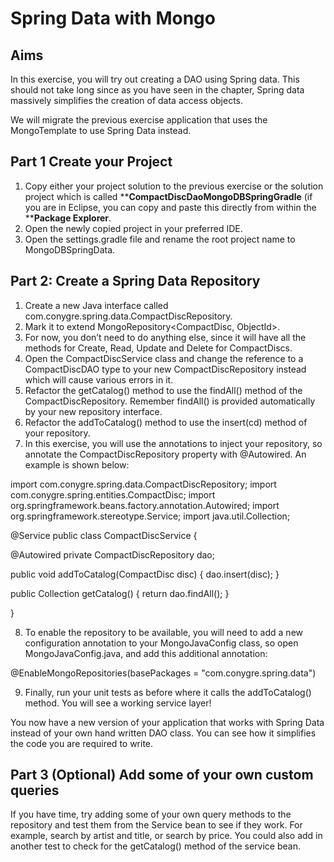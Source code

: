 # Spring Data with Mongo

## Aims
In this exercise, you will try out creating a DAO using Spring data. This should not take long since as you have seen in the chapter, Spring data massively simplifies the creation of data access objects.

We will migrate the previous exercise application that uses the MongoTemplate to use Spring Data instead. 

## Part 1 Create your Project
1.	Copy either your project solution to the previous exercise or the solution project which is called ****CompactDiscDaoMongoDBSpringGradle** (if you are in Eclipse, you can copy and paste this directly from within the ****Package Explorer**.
2.	Open the newly copied project in your preferred IDE.
3.	Open the settings.gradle file and rename the root project name to MongoDBSpringData. 

## Part 2: Create a Spring Data Repository
1.	Create a new Java interface called com.conygre.spring.data.CompactDiscRepository.
2.	Mark it to extend MongoRepository<CompactDisc, ObjectId>.
3.	For now, you don’t need to do anything else, since it will have all the methods for Create, Read, Update and Delete for CompactDiscs.
4.	Open the CompactDiscService class and change the reference to a CompactDiscDAO type to your new CompactDiscRepository instead which will cause various errors in it. 
5.	Refactor the getCatalog() method to use the findAll() method of the CompactDiscRepository. Remember findAll() is provided automatically by your new repository interface.
6.	Refactor the addToCatalog() method to use the insert(cd) method of your repository.
7.	In this exercise, you will use the annotations to inject your repository, so annotate the CompactDiscRepository property with @Autowired. An example is shown below:

import com.conygre.spring.data.CompactDiscRepository;
import com.conygre.spring.entities.CompactDisc;
import org.springframework.beans.factory.annotation.Autowired;
import org.springframework.stereotype.Service;
import java.util.Collection;

@Service
public class CompactDiscService {

@Autowired
 private CompactDiscRepository dao;


 public void addToCatalog(CompactDisc disc) {
        dao.insert(disc);
    }

 public Collection<CompactDisc> getCatalog() {
        return dao.findAll();
    }

}

8.	To enable the repository to be available, you will need to add a new configuration annotation to your MongoJavaConfig class, so open MongoJavaConfig.java, and add this additional annotation:

@EnableMongoRepositories(basePackages = "com.conygre.spring.data")

 
9.	Finally, run your unit tests as before where it calls the addToCatalog() method. You will see a working service layer!

You now have a new version of your application that works with Spring Data instead of your own hand written DAO class. You can see how it simplifies the code you are required to write.

## Part 3 (Optional) Add some of your own custom queries
If you have time, try adding some of your own query methods to the repository and test them from the Service bean to see if they work. For example, search by artist and title, or search by price. You could also add in another test to check for the getCatalog() method of the service bean.

